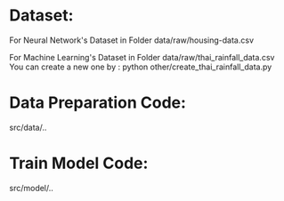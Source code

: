 # Dataset:
For Neural Network's Dataset
 in Folder data/raw/housing-data.csv

For Machine Learning's Dataset
 in Folder data/raw/thai_rainfall_data.csv
  You can create a new one by : python other/create_thai_rainfall_data.py

# Data Preparation Code:
  src/data/..

# Train Model Code:
  src/model/..
